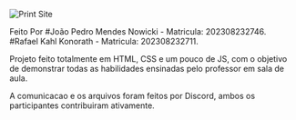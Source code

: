 ![Print Site](https://github.com/PedroNowicki/Front-End-Site-Streaming/assets/41130702/79197b44-ce1d-49ad-b1b5-3db5ebda4322)

Feito Por
#João Pedro Mendes Nowicki - Matricula: 202308232746.
#Rafael Kahl Konorath - Matricula: 202308232711.

Projeto feito totalmente em HTML, CSS e um pouco de JS, com o objetivo de demonstrar todas as habilidades ensinadas pelo professor em sala de aula.

A comunicacao e os arquivos foram feitos por Discord, ambos os participantes contribuiram ativamente.
